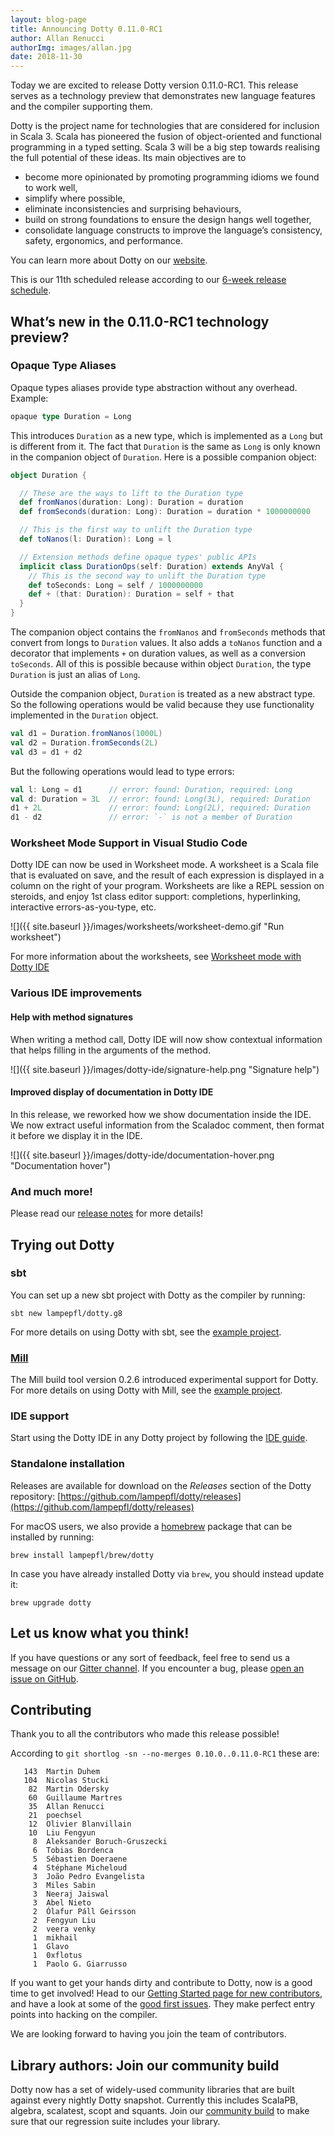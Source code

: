 ```yaml
---
layout: blog-page
title: Announcing Dotty 0.11.0-RC1
author: Allan Renucci
authorImg: images/allan.jpg
date: 2018-11-30
---
```


Today we are excited to release Dotty version 0.11.0-RC1.
This release serves as a technology preview that demonstrates new language features and the
compiler supporting them.

Dotty is the project name for technologies that are considered for inclusion in Scala 3. Scala has
pioneered the fusion of object-oriented and functional programming in a typed setting. Scala 3 will
be a big step towards realising the full potential of these ideas. Its main objectives are to

- become more opinionated by promoting programming idioms we found to work well,
- simplify where possible,
- eliminate inconsistencies and surprising behaviours,
- build on strong foundations to ensure the design hangs well together,
- consolidate language constructs to improve the language’s consistency, safety, ergonomics, and
  performance.

You can learn more about Dotty on our [website](https://dotty.epfl.ch).

<!--more-->

This is our 11th scheduled release according to our
[6-week release schedule](https://dotty.epfl.ch/docs/usage/version-numbers.html).

## What’s new in the 0.11.0-RC1 technology preview?

### Opaque Type Aliases

Opaque types aliases provide type abstraction without any overhead. Example:

```scala
opaque type Duration = Long
```

This introduces `Duration` as a new type, which is implemented as a `Long` but is different from
it. The fact that `Duration` is the same as `Long` is only known in the companion object of
`Duration`. Here is a possible companion object:

```scala
object Duration {

  // These are the ways to lift to the Duration type
  def fromNanos(duration: Long): Duration = duration
  def fromSeconds(duration: Long): Duration = duration * 1000000000

  // This is the first way to unlift the Duration type
  def toNanos(l: Duration): Long = l

  // Extension methods define opaque types' public APIs
  implicit class DurationOps(self: Duration) extends AnyVal {
    // This is the second way to unlift the Duration type
    def toSeconds: Long = self / 1000000000
    def + (that: Duration): Duration = self + that
  }
}
```

The companion object contains the `fromNanos` and `fromSeconds` methods that convert from longs to
`Duration` values. It also adds a `toNanos` function and a decorator that implements `+` on
duration values, as well as a conversion `toSeconds`. All of this is possible because within object
`Duration`, the type `Duration` is just an alias of `Long`.

Outside the companion object, `Duration` is treated as a new abstract type. So the following
operations would be valid because they use functionality implemented in the `Duration`
object.

```scala
val d1 = Duration.fromNanos(1000L)
val d2 = Duration.fromSeconds(2L)
val d3 = d1 + d2
```

But the following operations would lead to type errors:

```scala
val l: Long = d1      // error: found: Duration, required: Long
val d: Duration = 3L  // error: found: Long(3L), required: Duration
d1 + 2L               // error: found: Long(2L), required: Duration
d1 - d2               // error: `-` is not a member of Duration
```

### Worksheet Mode Support in Visual Studio Code

Dotty IDE can now be used in Worksheet mode. A worksheet is a Scala file that is evaluated on save,
and the result of each expression is displayed in a column on the right of your program. Worksheets
are like a REPL session on steroids, and enjoy 1st class editor support: completions, hyperlinking,
interactive errors-as-you-type, etc.

![]({{ site.baseurl }}/images/worksheets/worksheet-demo.gif "Run worksheet")

For more information about the worksheets, see [Worksheet mode with Dotty
IDE](https://dotty.epfl.ch/docs/usage/worksheet-mode.html)

### Various IDE improvements

#### Help with method signatures

When writing a method call, Dotty IDE will now show contextual information that helps filling in the
arguments of the method.

![]({{ site.baseurl }}/images/dotty-ide/signature-help.png "Signature help")

#### Improved display of documentation in Dotty IDE

In this release, we reworked how we show documentation inside the IDE. We now extract useful
information from the Scaladoc comment, then format it before we display it in the IDE.

![]({{ site.baseurl }}/images/dotty-ide/documentation-hover.png "Documentation hover")

### And much more!

Please read our [release notes](https://github.com/lampepfl/dotty/releases/tag/0.11.0-RC1)
for more details!

## Trying out Dotty

### sbt

You can set up a new sbt project with Dotty as the compiler by running:

```shell
sbt new lampepfl/dotty.g8
```

For more details on using Dotty with sbt, see the
[example project](https://github.com/lampepfl/dotty-example-project).

### [Mill](http://www.lihaoyi.com/mill/)

The Mill build tool version 0.2.6 introduced experimental support for Dotty. For more details on
using Dotty with Mill, see the
[example project](https://github.com/lampepfl/dotty-example-project/tree/mill).

### IDE support

Start using the Dotty IDE in any Dotty project by following
the [IDE guide](https://dotty.epfl.ch/docs/usage/ide-support.html).

### Standalone installation

Releases are available for download on the _Releases_
section of the Dotty repository:
[https://github.com/lampepfl/dotty/releases](https://github.com/lampepfl/dotty/releases)

For macOS users, we also provide a [homebrew](https://brew.sh/) package that can be installed by
running:

```shell
brew install lampepfl/brew/dotty
```

In case you have already installed Dotty via `brew`, you should instead update it:

```shell
brew upgrade dotty
```

## Let us know what you think!

If you have questions or any sort of feedback, feel free to send us a message on our
[Gitter channel](https://gitter.im/lampepfl/dotty). If you encounter a bug, please
[open an issue on GitHub](https://github.com/lampepfl/dotty/issues/new).

## Contributing

Thank you to all the contributors who made this release possible!

According to `git shortlog -sn --no-merges 0.10.0..0.11.0-RC1` these are:

```
   143  Martin Duhem
   104  Nicolas Stucki
    82  Martin Odersky
    60  Guillaume Martres
    35  Allan Renucci
    21  poechsel
    12  Olivier Blanvillain
    10  Liu Fengyun
     8  Aleksander Boruch-Gruszecki
     6  Tobias Bordenca
     5  Sébastien Doeraene
     4  Stéphane Micheloud
     3  João Pedro Evangelista
     3  Miles Sabin
     3  Neeraj Jaiswal
     3  Abel Nieto
     2  Ólafur Páll Geirsson
     2  Fengyun Liu
     2  veera venky
     1  mikhail
     1  Glavo
     1  0xflotus
     1  Paolo G. Giarrusso
```

If you want to get your hands dirty and contribute to Dotty, now is a good time to get involved!
Head to our [Getting Started page for new contributors](https://dotty.epfl.ch/docs/contributing/getting-started.html),
and have a look at some of the [good first issues](https://github.com/lampepfl/dotty/issues?q=is%3Aissue+is%3Aopen+label%3Aexp%3Anovice).
They make perfect entry points into hacking on the compiler.

We are looking forward to having you join the team of contributors.

## Library authors: Join our community build

Dotty now has a set of widely-used community libraries that are built against every nightly Dotty
snapshot. Currently this includes ScalaPB, algebra, scalatest, scopt and squants.
Join our [community build](https://github.com/lampepfl/dotty-community-build)
to make sure that our regression suite includes your library.

[Scastie]: https://scastie.scala-lang.org/?target=dotty

[@odersky]: https://github.com/odersky
[@DarkDimius]: https://github.com/DarkDimius
[@smarter]: https://github.com/smarter
[@felixmulder]: https://github.com/felixmulder
[@nicolasstucki]: https://github.com/nicolasstucki
[@liufengyun]: https://github.com/liufengyun
[@OlivierBlanvillain]: https://github.com/OlivierBlanvillain
[@biboudis]: https://github.com/biboudis
[@allanrenucci]: https://github.com/allanrenucci
[@Blaisorblade]: https://github.com/Blaisorblade
[@Duhemm]: https://github.com/Duhemm
